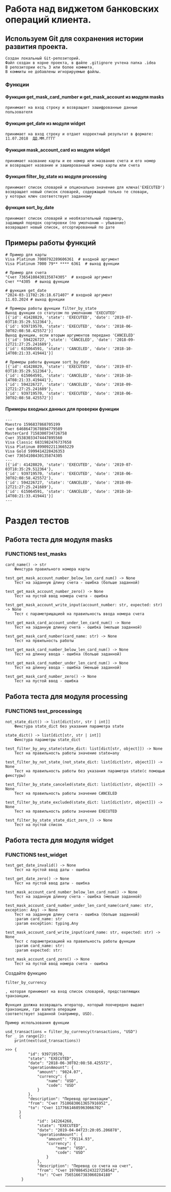 # Работа над виджетом банковских операций клиента. 

## Используем Git для сохранения истории развития проекта.

    Создан локальный Git-репозиторий.
    Файл создан в корне проекта, в файле .gitignore учтена папка .idea
    В репозитории есть 3 или более коммита.
    В коммиты не добавлены игнорируемые файлы.

### Функции

#### Функция get_mask_card_number и get_mask_account из модуля masks
    принимает на вход строку и возвращает зашифрованные данные пользователя

#### Функция get_date из модуля widget
    принимает на вход строку и отдает корректный результат в формате:
    11.07.2018  ДД.ММ.ГГГГ

#### Функция mask_account_card из модуля widget
    принимает название карты и ее номер или название счета и его номер 
    и возвращает название и зашиврованный номер карты или счета

#### Функция filter_by_state из модуля processing 
    принимает список словарей и опционально значение для ключа('EXECUTED')
    возвращает новый список словарей, содержащий только те словари,
    у которых ключ соответствует заданному

#### функция sort_by_date
    принимает список словарей и необязательный параметр, 
    задающий порядок сортировки (по умолчанию — убывание)
    возвращает новый список, отсортированный по дате

## Примеры работы функций

    # Пример для карты
    Visa Platinum 7000792289606361  # входной аргумент
    Visa Platinum 7000 79** **** 6361  # выход функции

    # Пример для счета
    "Счет 73654108430135874305"  # входной аргумент
    Счет **4305  # выход функции

    # функция get_date 
    "2024-03-11T02:26:18.671407" # входной аргумент
    11.03.2024 # выход функции

    # Примеры работы функции filter_by_state
    Выход функции со статусом по умолчанию 'EXECUTED'
    [{'id': 41428829, 'state': 'EXECUTED', 'date': '2019-07-03T18:35:29.512364'}, 
    {'id': 939719570, 'state': 'EXECUTED', 'date': '2018-06-30T02:08:58.425572'}]
    Выход функции, если вторым аргументов передано 'CANCELED'
    [{'id': 594226727, 'state': 'CANCELED', 'date': '2018-09-12T21:27:25.241689'}, 
    {'id': 615064591, 'state': 'CANCELED', 'date': '2018-10-14T08:21:33.419441'}]

    # Примеры работы функции sort_by_date
    [{'id': 41428829, 'state': 'EXECUTED', 'date': '2019-07-03T18:35:29.512364'}, 
    {'id': 615064591, 'state': 'CANCELED', 'date': '2018-10-14T08:21:33.419441'}, 
    {'id': 594226727, 'state': 'CANCELED', 'date': '2018-09-12T21:27:25.241689'}, 
    {'id': 939719570, 'state': 'EXECUTED', 'date': '2018-06-30T02:08:58.425572'}]



#### Примеры входных данных для проверки функции
   
    ---
    Maestro 1596837868705199
    Счет 64686473678894779589
    MasterCard 7158300734726758
    Счет 35383033474447895560
    Visa Classic 6831982476737658
    Visa Platinum 8990922113665229
    Visa Gold 5999414228426353
    Счет 73654108430135874305
    ---
    [{'id': 41428829, 'state': 'EXECUTED', 'date': '2019-07-03T18:35:29.512364'}, 
    {'id': 939719570, 'state': 'EXECUTED', 'date': '2018-06-30T02:08:58.425572'}, 
    {'id': 594226727, 'state': 'CANCELED', 'date': '2018-09-12T21:27:25.241689'}, 
    {'id': 615064591, 'state': 'CANCELED', 'date': '2018-10-14T08:21:33.419441'}]
    ---

# Раздел тестов 


## Работа теста для модуля masks
### FUNCTIONS test_masks

    card_name() -> str
        Фикстура правильного номера карты

    test_get_mask_account_number_below_len_card_num() -> None
        Тест на заданную длину счета - ошибка (больше заданной)

    test_get_mask_account_number_zero() -> None
        Тест на пустой ввод номера счета - ошибка

    test_get_mask_account_write_input(account_number: str, expected: str) -> None
        Тест с параметрищацией на правильность ввода номера счета

    test_get_mask_card_account_under_len_card_num() -> None
        Тест на заданную длинну счета - ошибка (мельше заданной)

    test_get_mask_card_number(card_name: str) -> None
        Тест на првильность работы

    test_get_mask_card_number_below_len_card_num() -> None
        Тест на длинну ввода - ошибка (больше заданной)

    test_get_mask_card_number_under_len_card_num() -> None
        Тест на длинну ввода - ошибка (меньше заданной)

    test_get_mask_card_number_zero() -> None
        Тест на пустой ввод - ошибка


## Работа теста для модуля processing
### FUNCTIONS test_processingq

    not_state_dict() -> list[dict[str, str | int]]
        Фикстура state_dict без указания параметра state

    state_dict() -> list[dict[str, str | int]]
        Фикстура параметры state_dict

    test_filter_by_any_state(state_dict: list[dict[str, object]]) -> None
        Тест на правильность работы значение state=any

    test_filter_by_not_state_(not_state_dict: list[dict[str, object]]) -> None
        Тест на правильность работы без указания параметра state(с помощью фикстуры)

    test_filter_by_state_canceled(state_dict: list[dict[str, object]]) -> None
        Тест на правильность работы значение CANCELED

    test_filter_by_state_excluded(state_dict: list[dict[str, object]]) -> None
        Тест на правильность работы значение EXECUTED

    test_filter_by_state_state_dict_zero_() -> None
        Тест на пустой список


## Работа теста для модуля widget
### FUNCTIONS test_widget

    test_get_date_invalid() -> None
        Тест на пустой ввод даты - ошибка

    test_get_date_zero() -> None
        Тест на пустой ввод даты - ошибка

    test_mask_account_card_number_below_len_card_num() -> None
        Тест на заданную длинну счета - ошибка (мельше заданной)

    test_mask_account_card_number_under_len_card_name(card_name: str, exception: Any) -> None
        Тест на заданную длину счета - ошибка (больше заданной)
        :param card_name: str
        :param exception: typing.Any

    test_mask_account_card_write_input(card_name: str, expected: str) -> None
        Тест с параметризацией на правильность работы функции
        :param card_name: str:
        :param expected: str:

    test_mask_account_card_zero() -> None
        Тест на пустой ввод номера счета - ошибка




 Создайте функцию

    filter_by_currency

    , которая принимает на вход список словарей, представляющих транзакции.

    Функция должна возвращать итератор, который поочередно выдает транзакции, где валюта операции
    соответствует заданной (например, USD).

    Пример использования функции

    usd_transactions = filter_by_currency(transactions, "USD")
    for _ in range(2):
        print(next(usd_transactions))

    >>> {
              "id": 939719570,
              "state": "EXECUTED",
              "date": "2018-06-30T02:08:58.425572",
              "operationAmount": {
                  "amount": "9824.07",
                  "currency": {
                      "name": "USD",
                      "code": "USD"
                  }
              },
              "description": "Перевод организации",
              "from": "Счет 75106830613657916952",
              "to": "Счет 11776614605963066702"
          }
          {
                  "id": 142264268,
                  "state": "EXECUTED",
                  "date": "2019-04-04T23:20:05.206878",
                  "operationAmount": {
                      "amount": "79114.93",
                      "currency": {
                          "name": "USD",
                          "code": "USD"
                      }
                  },
                  "description": "Перевод со счета на счет",
                  "from": "Счет 19708645243227258542",
                  "to": "Счет 75651667383060284188"
           }
----------------------------------------------------